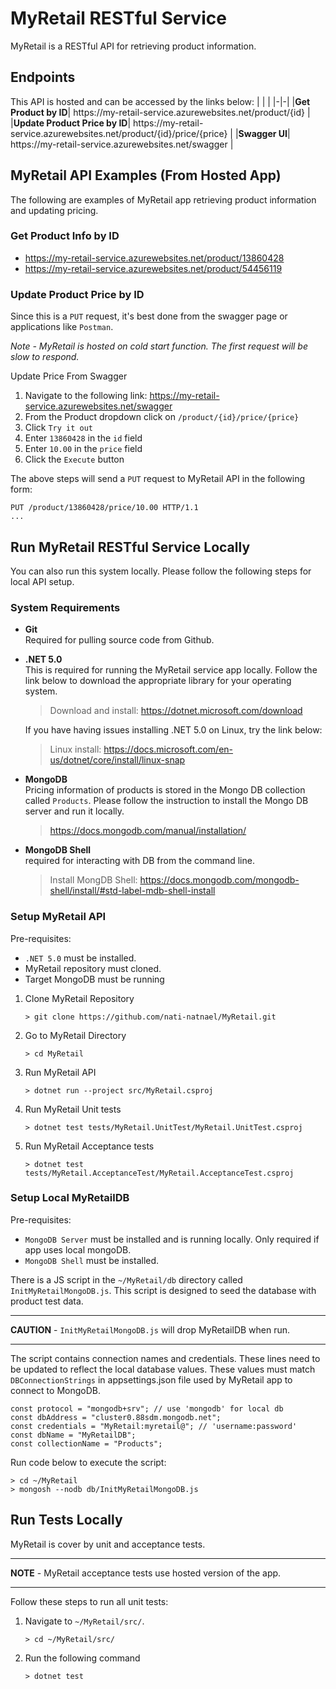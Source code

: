 # MyRetail RESTful Service
MyRetail is a RESTful API for retrieving product information.

## Endpoints
This API is hosted and can be accessed by the links below:
| | |
|-|-|
|__Get Product by ID__| https://<span></span>my-retail-service.azurewebsites.net/product/{id} |
|__Update Product Price by ID__| https://<span></span>my-retail-service.azurewebsites.net/product/{id}/price/{price} |
|__Swagger UI__| https://<span></span>my-retail-service.azurewebsites.net/swagger |


## MyRetail API Examples (From Hosted App)
The following are examples of MyRetail app retrieving product information and updating pricing.

### Get Product Info by ID
* https://my-retail-service.azurewebsites.net/product/13860428
* https://my-retail-service.azurewebsites.net/product/54456119

### Update Product Price by ID
Since this is a `PUT` request, it's best done from the swagger page or applications like `Postman`.

*Note - MyRetail is hosted on cold start function. The first request will be slow to respond.*

Update Price From Swagger
1. Navigate to the following link: https://my-retail-service.azurewebsites.net/swagger
2. From the Product dropdown click on `/product/{id}/price/{price}`
3. Click `Try it out`
4. Enter `13860428` in the `id` field
5. Enter `10.00` in the `price` field
6. Click the `Execute` button

The above steps will send a `PUT` request to MyRetail API in the following form:
```
PUT /product/13860428/price/10.00 HTTP/1.1
...
```

## Run MyRetail RESTful Service Locally
You can also run this system locally. Please follow the following steps for local API setup.

### System Requirements
* __Git__<br>
    Required for pulling source code from Github.

* __.NET 5.0__<br>
    This is required for running the MyRetail service app locally. Follow the link below to download the appropriate library for your operating system.<br>
    > Download and install: https://dotnet.microsoft.com/download
    
    If you have having issues installing .NET 5.0 on Linux, try the link below:
    > Linux install: https://docs.microsoft.com/en-us/dotnet/core/install/linux-snap

* __MongoDB__<br>
    Pricing information of products is stored in the Mongo DB collection called `Products`. Please follow the instruction to install the Mongo DB server and run it locally.
    > https://docs.mongodb.com/manual/installation/

* __MongoDB Shell__<br>
    required for interacting with DB from the command line.
    > Install MongDB Shell: https://docs.mongodb.com/mongodb-shell/install/#std-label-mdb-shell-install

### Setup MyRetail API
Pre-requisites:
* `.NET 5.0` must be installed.
* MyRetail repository must cloned.
* Target MongoDB must be running

1. Clone MyRetail Repository

    ```
    > git clone https://github.com/nati-natnael/MyRetail.git
    ```
2. Go to MyRetail Directory

    ```
    > cd MyRetail
    ```
3. Run MyRetail API

    ```
    > dotnet run --project src/MyRetail.csproj
    ```
4. Run MyRetail Unit tests

    ```
    > dotnet test tests/MyRetail.UnitTest/MyRetail.UnitTest.csproj
    ```
4. Run MyRetail Acceptance tests

    ```
    > dotnet test tests/MyRetail.AcceptanceTest/MyRetail.AcceptanceTest.csproj
    ```

### Setup Local MyRetailDB
Pre-requisites:
* `MongoDB Server` must be installed and is running locally. Only required if app uses local mongoDB.
* `MongoDB Shell` must be installed.

There is a JS script in the `~/MyRetail/db` directory called `InitMyRetailMongoDB.js`. This script is designed to seed the database with product test data.<br>

---
**CAUTION** - `InitMyRetailMongoDB.js` will drop MyRetailDB when run.

---

The script contains connection names and credentials. These lines need to be updated to reflect the local database values. These values must match `DBConnectionStrings` in appsettings.json file used by MyRetail app to connect to MongoDB.
```
const protocol = "mongodb+srv"; // use 'mongodb' for local db
const dbAddress = "cluster0.88sdm.mongodb.net";
const credentials = "MyRetail:myretail@"; // 'username:password'
const dbName = "MyRetailDB";
const collectionName = "Products";
```

Run code below to execute the script:
```
> cd ~/MyRetail
> mongosh --nodb db/InitMyRetailMongoDB.js
```

## Run Tests Locally
MyRetail is cover by unit and acceptance tests.

---
**NOTE** - MyRetail acceptance tests use hosted version of the app.

---

Follow these steps to run all unit tests:

1. Navigate to `~/MyRetail/src/`.

    ```
    > cd ~/MyRetail/src/
    ```
2. Run the following command

    ```
    > dotnet test
    ```
